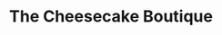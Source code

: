 ---
title: "The Cheesecake Boutique"
url: /portland/the-cheesecake-boutique/
shop: confectionery
---